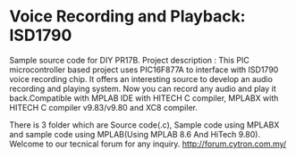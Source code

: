 # Voice Recording and Playback: ISD1790
Sample source code for DIY PR17B. Project description : This PIC microcontroller based project uses PIC16F877A to interface with ISD1790 voice recording chip. It offers an interesting source to develop an audio recording and playing system. Now you can record any audio and play it back.Compatible with MPLAB IDE with HITECH C compiler, MPLABX with HITECH C compiler v9.83/v9.80 and XC8 compiler.

There is 3 folder which are Source code(.c), Sample code using MPLABX and sample code using MPLAB(Using MPLAB 8.6 And HiTech 9.80). Welcome to our tecnical forum for any inquiry. http://forum.cytron.com.my/

